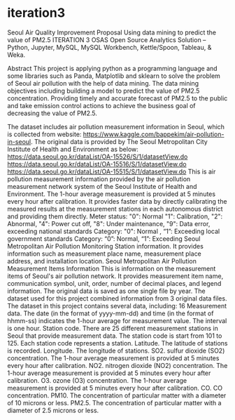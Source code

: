 # iteration3
Seoul Air Quality Improvement Proposal
Using data mining to predict the value of PM2.5
ITERATION 3 OSAS
Open Source Analytics Solution – Python, Jupyter, MySQL, MySQL 
Workbench, Kettle/Spoon, Tableau, & Weka. 

Abstract
This project is applying python as a programming language and some libraries such as
Panda, Matplotlib and sklearn to solve the problem of Seoul air pollution with the help of
data mining. The data mining objectives including building a model to predict the value of
PM2.5 concentration. Providing timely and accurate forecast of PM2.5 to the public and
take emission control actions to achieve the business goal of decreasing the value of
PM2.5. 

The dataset includes air pollution measurement information in Seoul, which is collected
from website: https://www.kaggle.com/bappekim/air-pollution-in-seoul.
The original data is provided by The Seoul Metropolitan City Institute of Health and
Environment as below:
https://data.seoul.go.kr/dataList/OA-15526/S/1/datasetView.do
https://data.seoul.go.kr/dataList/OA-15516/S/1/datasetView.do
https://data.seoul.go.kr/dataList/OA-15515/S/1/datasetView.do
This is air pollution measurement information provided by the air pollution measurement network
system of the Seoul Institute of Health and Environment. The 1-hour average measurement is
provided at 5 minutes every hour after calibration. It provides faster data by directly calibrating the
measured results at the measurement stations in each autonomous district and providing them
directly.
Meter status: "0": Normal "1": Calibration, "2": Abnormal, "4": Power cut off, "8": Under maintenance,
"9": Data error,
exceeding national standards Category: "0": Normal , “1”: Exceeding
local government standards Category: “0”: Normal, “1”: Exceeding
Seoul Metropolitan Air Pollution Monitoring Station information.
It provides information such as measurement place name, measurement place address, and
installation location.
Seoul Metropolitan Air Pollution Measurement Items Information
This is information on the measurement items of Seoul's air pollution network.
It provides measurement item name, communication symbol, unit, order, number of decimal
places, and legend information.
The original data is saved as one single file by year.
The dataset used for this project combined information from 3 original data files.
The dataset in this project contains several data, including: 
16
Measurement data. The date (in the format of yyyy-mm-dd) and time (in the format of hhmm-ss) indicates the 1-hour average for measurement value. The interval is one hour.
Station code. There are 25 different measurement stations in Seoul that provide
measurement data. The station code is start from 101 to 125. Each station code represents
a station.
Latitude. The latitude of stations is recorded.
Longitude. The longitude of stations.
SO2. sulfur dioxide (SO2) concentration. The 1-hour average measurement is provided at 5 minutes every
hour after calibration.
NO2. nitrogen dioxide (NO2) concentration. The 1-hour average measurement is provided at 5 minutes
every hour after calibration.
O3. ozone (O3) concentration. The 1-hour average measurement is provided at 5 minutes every hour after
calibration.
CO. CO concentration.
PM10. The concentration of particular matter with a diameter of 10 microns or less.
PM2.5. The concentration of particular matter with a diameter of 2.5 microns or less. 
